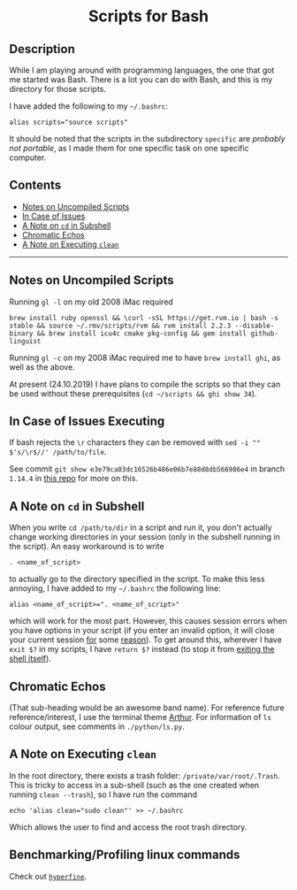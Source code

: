 <h1 align="center">
Scripts for Bash
</h1>


## Description
While I am playing around with programming languages, the one that got me started was Bash.  There is a lot you can do with Bash, and this is my directory for those scripts.

I have added the following to my `~/.bashrc`:
```
alias scripts="source scripts"
```
It should be noted that the scripts in the subdirectory `specific` are *probably not portable*, as I made them for one specific task on one specific computer.

## Contents
- [Notes on Uncompiled Scripts](#notes-on-uncompiled-scripts)
- [In Case of Issues](#in-case-of-issues)
- [A Note on `cd` in Subshell](#a-note-on-cd-in-subshell)
- [Chromatic Echos](#chromatic-echos)
- [A Note on Executing `clean`](#a-note-on-executing-clean)


---

## Notes on Uncompiled Scripts

Running `gl -l` on my old 2008 iMac required
```
brew install ruby openssl && \curl -sSL https://get.rvm.io | bash -s stable && source ~/.rmv/scripts/rvm && rvm install 2.2.3 --disable-binary && brew install icu4c cmake pkg-config && gem install github-linguist
```
Running `gl -c` on my 2008 iMac required me to have `brew install ghi`, as well as the above.

At present (24.10.2019) I have plans to compile the scripts so that they can be used without these prerequisites (`cd ~/scripts && ghi show 34`).


## In Case of Issues Executing

If bash rejects the `\r` characters they can be removed with `sed -i "" $'s/\r$//' /path/to/file`.

See commit `git show e3e79ca03dc16526b486e06b7e88d8db566986e4` in branch `1.14.4` in [this repo](https://github.com/Explosive-Crayons/Electrum) for more on this.


## A Note on `cd` in Subshell

When you write `cd /path/to/dir` in a script and run it, you don't actually change working directories in your session (only in the subshell running in the script).  An easy workaround is to write
```
. <name_of_script>
```
to actually go to the directory specified in the script.  To make this less annoying, I have added to my `~/.bashrc` the following line:
```
alias <name_of_script>=". <name_of_script>"
```
which will work for the most part.  However, this causes session errors when you have options in your script (if you enter an invalid option, it will close your current session [for](https://stackoverflow.com/questions/32418438/how-can-i-disable-bash-sessions-in-os-x-el-capitan) some [reason](https://www.reddit.com/r/osx/comments/397uep/changes_to_bash_sessions_and_terminal_in_el/)).  To get around this, wherever I have `exit $?` in my scripts, I have `return $?` instead (to stop it from [exiting the shell itself](https://unix.stackexchange.com/questions/138730/exit-the-bash-function-not-the-terminal)).

## Chromatic Echos

(That sub-heading would be an awesome band name).  For reference future reference/interest, I use the terminal theme [Arthur](https://github.com/lysyi3m/macos-terminal-themes).  For information of `ls` colour output, see comments in `./python/ls.py`.

## A Note on Executing `clean`

In the root directory, there exists a trash folder: `/private/var/root/.Trash`.  This is tricky to access in a sub-shell (such as the one created when running `clean --trash`), so I have run the command
```
echo 'alias clean="sudo clean"' >> ~/.bashrc
```
Which allows the user to find and access the root trash directory.

## Benchmarking/Profiling linux commands
Check out [`hyperfine`](https://github.com/sharkdp/hyperfine).